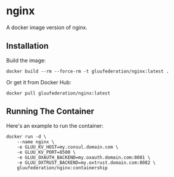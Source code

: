 # nginx

A docker image version of nginx.

## Installation

Build the image:

```
docker build --rm --force-rm -t gluufederation/nginx:latest .
```

Or get it from Docker Hub:

```
docker pull gluufederation/nginx:latest
```

## Running The Container

Here's an example to run the container:

```
docker run -d \
    --name nginx \
    -e GLUU_KV_HOST=my.consul.domain.com \
    -e GLUU_KV_PORT=8500 \
    -e GLUU_OXAUTH_BACKEND=my.oxauth.domain.com:8081 \
    -e GLUU_OXTRUST_BACKEND=my.oxtrust.domain.com:8082 \
    gluufederation/nginx:containership
```
